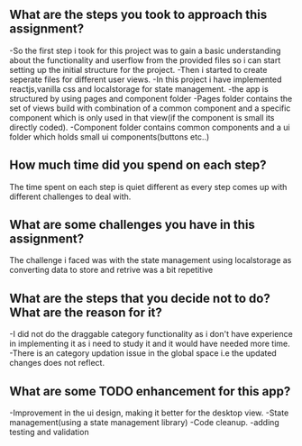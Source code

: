 
## What are the steps you took to approach this assignment?
-So the first step i took for this project was to gain a basic  understanding about the functionality and userflow from the provided files so i can start setting up the initial structure for the project.
-Then i started to create seperate files for different  user views.
-In this project i have implemented reactjs,vanilla css and localstorage for state management. 
-the app is structured by using pages and component folder
-Pages folder contains the set of views build with combination of a common component and a specific component which is only used in that view(if the component is small its directly coded).
-Component folder contains common components and a ui folder which holds small ui components(buttons etc..)
## How much time did you spend on each step?
The time spent on each step is quiet different as every step comes up with different challenges to deal with.
## What are some challenges you have in this assignment?
The challenge i faced was with the state management using localstorage as converting data to store and retrive was a bit repetitive  
## What are the steps that you decide not to do? What are the reason for it?
-I did not do the draggable category functionality as i don't have experience in implementing it as i need to study it and it would have needed more time.
-There is an category updation issue in the global space i.e the updated changes does not reflect.
## What are some TODO enhancement for this app?
-Improvement in the ui design, making it better for the desktop view. 
-State management(using a state management library)
-Code cleanup. 
-adding testing and validation